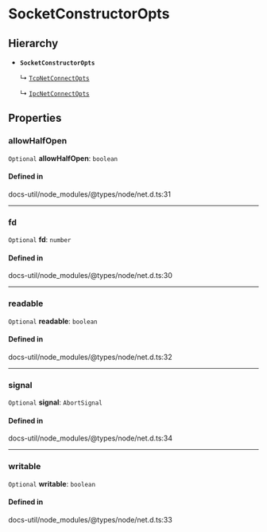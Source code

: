 # SocketConstructorOpts

## Hierarchy

- **`SocketConstructorOpts`**

  ↳ [`TcpNetConnectOpts`](TcpNetConnectOpts.md)

  ↳ [`IpcNetConnectOpts`](IpcNetConnectOpts.md)

## Properties

### allowHalfOpen

 `Optional` **allowHalfOpen**: `boolean`

#### Defined in

docs-util/node_modules/@types/node/net.d.ts:31

___

### fd

 `Optional` **fd**: `number`

#### Defined in

docs-util/node_modules/@types/node/net.d.ts:30

___

### readable

 `Optional` **readable**: `boolean`

#### Defined in

docs-util/node_modules/@types/node/net.d.ts:32

___

### signal

 `Optional` **signal**: `AbortSignal`

#### Defined in

docs-util/node_modules/@types/node/net.d.ts:34

___

### writable

 `Optional` **writable**: `boolean`

#### Defined in

docs-util/node_modules/@types/node/net.d.ts:33
